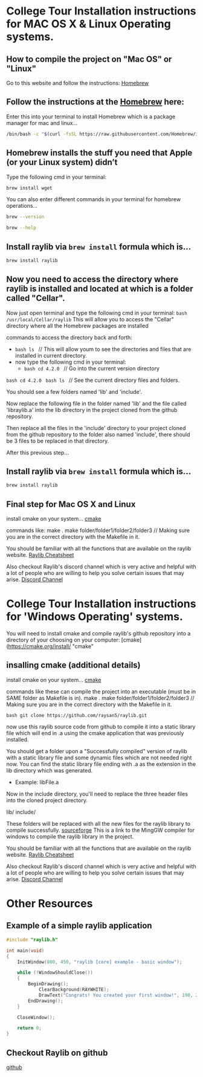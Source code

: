 # College Tour Installation instructions for MAC OS X & Linux Operating systems.

## How to compile the project on "Mac OS" or "Linux"

Go to this website and follow the instructions:
[Homebrew](https://brew.sh/ "Homebrew")

## Follow the instructions at the [Homebrew](https://brew.sh/ "Homebrew") here:

Enter this into your terminal to install Homebrew which is a package manager for mac and linux...
```bash
/bin/bash -c "$(curl -fsSL https://raw.githubusercontent.com/Homebrew/install/HEAD/install.sh)
```

## Homebrew installs the stuff you need that Apple (or your Linux system) didn’t

Type the following cmd in your terminal:
```bash
brew install wget
```
You can also enter different commands in your terminal for homebrew operations...
```bash
brew --version
```
```bash
brew --help
```

## Install raylib via `brew install` formula which is...
```bash
brew install raylib
```


## Now you need to access the directory where raylib is installed and located at which is a folder called "Cellar".

Now just open terminal and type the following cmd in your terminal:
``` bash /usr/local/Cellar/raylib ```
This will allow you to access the "Cellar" directory where all the Homebrew packages are installed

commands to access the directory back and forth:
- ```bash ls ```  // This will allow youm to see the directories and files that are installed in current directory.
- now type the following cmd in your terminal:
  - ```bash cd 4.2.0 ``` // Go into the current version directory

 ```bash cd 4.2.0 ```
 ```bash ls ```  // See the current directory files and folders.
 
You should see a few folders named 'lib' and 'include'.

Now replace the following file in the folder named 'lib' and the file called 'libraylib.a' into the lib directory in the project cloned from the github repository.

Then replace all the files in the 'include' directory to your project cloned from the github repository to the folder also named 'include', there should be 3 files to be replaced in that directory.

After this previous step...
## Install raylib via `brew install` formula which is...
```bash
brew install raylib
```

## Final step for Mac OS X and Linux
install cmake on your system...
[cmake](https://cmake.org/install/ "cmake")

commands like:
make .
make folder/folder1/folder2/folder3 // Making sure you are in the correct directory with the Makefile in it.

You should be familiar with all the functions that are available on the raylib website.
[Raylib Cheatsheet](https://www.raylib.com/cheatsheet/cheatsheet.html "Raylib Cheatsheet")

Also checkout Raylib's discord channel which is very active and helpful with a lot of people who are willing to help
you solve certain issues that may arise.
[Discord Channel](https://discord.gg/raylib "Discord Channel")

# College Tour Installation instructions for 'Windows Operating' systems.

You will need to install cmake and compile raylib's github repository into
a directory of your choosing on your computer:
[cmake](https://cmake.org/install/ "cmake"

## insalling cmake (additional details)
install cmake on your system...
[cmake](https://cmake.org/install/ "cmake")

commands like these can compile the project into an executable (must be in SAME folder as Makefile is in).
make .
make folder/folder1/folder2/folder3 // Making sure you are in the correct directory with the Makefile in it.

```bash git clone https://github.com/raysan5/raylib.git ```

now use this raylib source code from github to compile it into a static library file which will end in .a using
the cmake application that was previously installed.

You should get a folder upon a "Successfully compiled" version of raylib with a static library file and some dynamic files
which are not needed right now. You can find the static library file ending with .a as the extension in the lib directory
which was generated.
  - Example: libFile.a

Now in the include directory, you'll need to replace the three header files into the cloned project directory.

lib/
include/

These folders will be replaced with all the new files for the raylib library to compile successfully.
[sourceforge](https://sourceforge.net/projects/mingw/files/ "sourceforge")
This is a link to the MingGW compiler for windows to compile the raylib library in the project.

You should be familiar with all the functions that are available on the raylib website.
[Raylib Cheatsheet](https://www.raylib.com/cheatsheet/cheatsheet.html "Raylib Cheatsheet")

Also checkout Raylib's discord channel which is very active and helpful with a lot of people who are willing to help
you solve certain issues that may arise.
[Discord Channel](https://discord.gg/raylib "Discord Channel")

# Other Resources

## Example of a simple raylib application
```cpp
#include "raylib.h"

int main(void)
{
    InitWindow(800, 450, "raylib [core] example - basic window");

    while (!WindowShouldClose())
    {
        BeginDrawing();
            ClearBackground(RAYWHITE);
            DrawText("Congrats! You created your first window!", 190, 200, 20, LIGHTGRAY);
        EndDrawing();
    }

    CloseWindow();

    return 0;
}
```

## Checkout Raylib on github
[github](https://github.com/raysan5/raylib "github")